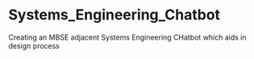 # Systems_Engineering_Chatbot

Creating an MBSE adjacent Systems Engineering CHatbot which aids in design process
